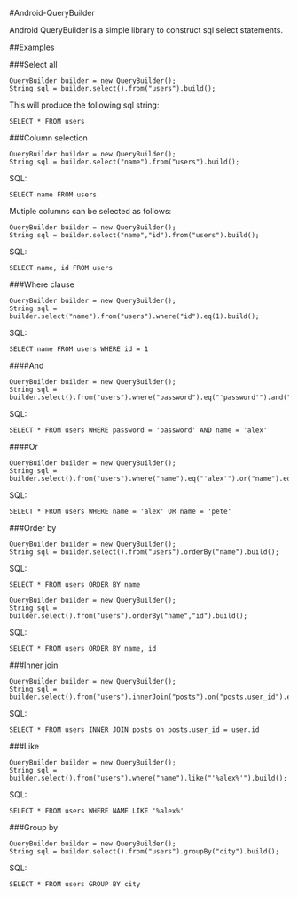 #Android-QueryBuilder

Android QueryBuilder is a simple library to construct sql select statements.

##Examples


###Select all
```
QueryBuilder builder = new QueryBuilder();
String sql = builder.select().from("users").build();
```

This will produce the following sql string:

```
SELECT * FROM users
```

###Column selection

```
QueryBuilder builder = new QueryBuilder();
String sql = builder.select("name").from("users").build();
```

SQL:

```
SELECT name FROM users
```

Mutiple columns can be selected as follows:

```
QueryBuilder builder = new QueryBuilder();
String sql = builder.select("name","id").from("users").build();
```

SQL:

```
SELECT name, id FROM users
```


###Where clause
```
QueryBuilder builder = new QueryBuilder();
String sql = builder.select("name").from("users").where("id").eq(1).build();

```

SQL:

```
SELECT name FROM users WHERE id = 1
```


####And 
```
QueryBuilder builder = new QueryBuilder();
String sql = builder.select().from("users").where("password").eq("'password'").and("name").eq("'alex'").build();

```

SQL:

```
SELECT * FROM users WHERE password = 'password' AND name = 'alex'
```

####Or
```
QueryBuilder builder = new QueryBuilder();
String sql = builder.select().from("users").where("name").eq("'alex'").or("name").eq("'pete'").build();

```

SQL:

```
SELECT * FROM users WHERE name = 'alex' OR name = 'pete'
```


###Order by
```
QueryBuilder builder = new QueryBuilder();
String sql = builder.select().from("users").orderBy("name").build();

```

SQL:

```
SELECT * FROM users ORDER BY name
```

```
QueryBuilder builder = new QueryBuilder();
String sql = builder.select().from("users").orderBy("name","id").build();

```

SQL:

```
SELECT * FROM users ORDER BY name, id
```

###Inner join
```
QueryBuilder builder = new QueryBuilder();
String sql = builder.select().from("users").innerJoin("posts").on("posts.user_id").eq("user.id").build();

```

SQL:

```
SELECT * FROM users INNER JOIN posts on posts.user_id = user.id
```

###Like
```
QueryBuilder builder = new QueryBuilder();
String sql = builder.select().from("users").where("name").like("'%alex%'").build();

```

SQL:

```
SELECT * FROM users WHERE NAME LIKE '%alex%'
```

###Group by
```
QueryBuilder builder = new QueryBuilder();
String sql = builder.select().from("users").groupBy("city").build();
```

SQL:

```
SELECT * FROM users GROUP BY city
```







